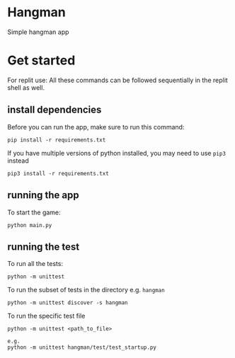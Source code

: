 # Hangman

Simple hangman app

# Get started
For replit use: All these commands can be followed sequentially in the replit shell as well. 

## install dependencies

Before you can run the app, make sure to run this command:

```
pip install -r requirements.txt
```

If you have multiple versions of python installed, you may need to use `pip3` instead

```
pip3 install -r requirements.txt
```

## running the app

To start the game:

```
python main.py
```

## running the test

To run all the tests:

```
python -m unittest
```

To run the subset of tests in the directory e.g. `hangman`

```
python -m unittest discover -s hangman
```

To run the specific test file

```
python -m unittest <path_to_file>

e.g.
python -m unittest hangman/test/test_startup.py
```
